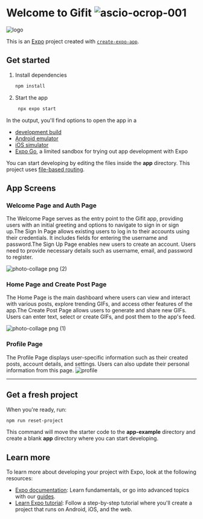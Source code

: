 
# Welcome to Gifit ![ascio-ocrop-001](https://github.com/user-attachments/assets/83bcdd22-49cd-4009-b160-8869010832d2)



![logo](https://github.com/user-attachments/assets/dec9388b-4856-4286-9c10-7f5a9b9fe593)



This is an [Expo](https://expo.dev) project created with [`create-expo-app`](https://www.npmjs.com/package/create-expo-app).

## Get started

1. Install dependencies

   ```bash
   npm install
   ```

2. Start the app

   ```bash
    npx expo start
   ```

In the output, you'll find options to open the app in a

- [development build](https://docs.expo.dev/develop/development-builds/introduction/)
- [Android emulator](https://docs.expo.dev/workflow/android-studio-emulator/)
- [iOS simulator](https://docs.expo.dev/workflow/ios-simulator/)
- [Expo Go](https://expo.dev/go), a limited sandbox for trying out app development with Expo

You can start developing by editing the files inside the **app** directory. This project uses [file-based routing](https://docs.expo.dev/router/introduction).



## App Screens

### Welcome Page and Auth Page

The Welcome Page serves as the entry point to the Gifit app, providing users with an initial greeting and options to navigate to sign in or sign up.The Sign In Page allows existing users to log in to their accounts using their credentials. It includes fields for entering the username and password.The Sign Up Page enables new users to create an account. Users need to provide necessary details such as username, email, and password to register.



![photo-collage png (2)](https://github.com/user-attachments/assets/ecbd5744-6107-443b-ac78-1e33ef27ced1)




### Home Page and Create Post Page

The Home Page is the main dashboard where users can view and interact with various posts, explore trending GIFs, and access other features of the app.The Create Post Page allows users to generate and share new GIFs. Users can enter text, select or create GIFs, and post them to the app's feed.


 
![photo-collage png (1)](https://github.com/user-attachments/assets/ba6c30b2-491d-4a55-81d2-f424890c1833)


### Profile Page

The Profile Page displays user-specific information such as their created posts, account details, and settings. Users can also update their personal information from this page.
![profile](https://github.com/user-attachments/assets/7a858ed3-3de1-402f-a78c-716b1fa30236)




---

## Get a fresh project

When you're ready, run:

```bash
npm run reset-project
```

This command will move the starter code to the **app-example** directory and create a blank **app** directory where you can start developing.


## Learn more

To learn more about developing your project with Expo, look at the following resources:

- [Expo documentation](https://docs.expo.dev/): Learn fundamentals, or go into advanced topics with our [guides](https://docs.expo.dev/guides).
- [Learn Expo tutorial](https://docs.expo.dev/tutorial/introduction/): Follow a step-by-step tutorial where you'll create a project that runs on Android, iOS, and the web.

